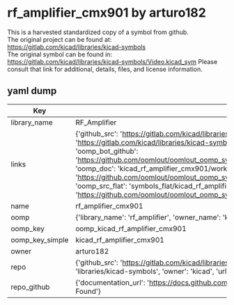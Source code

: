 # rf_amplifier_cmx901 by arturo182  
This is a harvested standardized copy of a symbol from github.  
The original project can be found at:  
https://gitlab.com/kicad/libraries/kicad-symbols  
The original symbol can be found in:
https://gitlab.com/kicad/libraries/kicad-symbols/Video.kicad_sym
Please consult that link for additional, details, files, and license information.  
## yaml dump  
| Key | Value |  
| --- | --- |  
| library_name | RF_Amplifier |  
| links | {'github_src': 'https://gitlab.com/kicad/libraries/kicad-symbols/Video.kicad_sym', 'github_src_repo': 'https://gitlab.com/kicad/libraries/kicad-symbols', 'oomp_bot': 'kicad_rf_amplifier_cmx901/working', 'oomp_bot_github': 'https://github.com/oomlout/oomlout_oomp_symbol_bot/tree/main/kicad_rf_amplifier_cmx901/working', 'oomp_doc': 'kicad_rf_amplifier_cmx901/working', 'oomp_doc_github': 'https://github.com/oomlout/oomlout_oomp_symbol_doc/tree/main/kicad_rf_amplifier_cmx901/working', 'oomp_src_flat': 'symbols_flat/kicad_rf_amplifier_cmx901/working', 'oomp_src_flat_github': 'https://github.com/oomlout/oomlout_oomp_symbol_src/tree/main/kicad_rf_amplifier_cmx901/working'} |  
| name | rf_amplifier_cmx901 |  
| oomp | {'library_name': 'rf_amplifier', 'owner_name': 'kicad', 'symbol_name': 'rf_amplifier_cmx901'} |  
| oomp_key | oomp_kicad_rf_amplifier_cmx901 |  
| oomp_key_simple | kicad_rf_amplifier_cmx901 |  
| owner | arturo182 |  
| repo | {'github_src': 'https://gitlab.com/kicad/libraries/kicad-symbols/Video.kicad_sym', 'name': 'libraries/kicad-symbols', 'owner': 'kicad', 'url': 'https://gitlab.com/kicad/libraries/kicad-symbols'} |  
| repo_github | {'documentation_url': 'https://docs.github.com/rest/repos/repos#get-a-repository', 'message': 'Not Found'} |  

